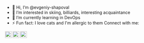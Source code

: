 - 👋 Hi, I’m @evgeniy-shapoval
- 👀 I’m interested in skiing, billiards, interesting acquaintance
- 🌱 I’m currently learning in DevOps
- ⚡ Fun fact:  I love cats and I'm allergic to them 
Connect with me:


</a>
<a href="www.linkedin.com/in/evgeniy-shapoval">
  <img align="left" alt="LinkdeIn" width="22px" src="https://cdn.jsdelivr.net/npm/simple-icons@v3/icons/linkedin.svg" />
</a>
<a href="https://t.me/ShapovalEvgeniy">
  <img align="left" alt="Abhishek's Telegram" width="22px" src="https://cdn.jsdelivr.net/npm/simple-icons@v3/icons/telegram.svg" />
</a>
<a href="https://www.facebook.com/jeka.shapoval">
  <img align="left" alt="Facebook" width="22px" src="https://cdn.jsdelivr.net/npm/simple-icons@3.13.0/icons/facebook.svg" />
</a>
